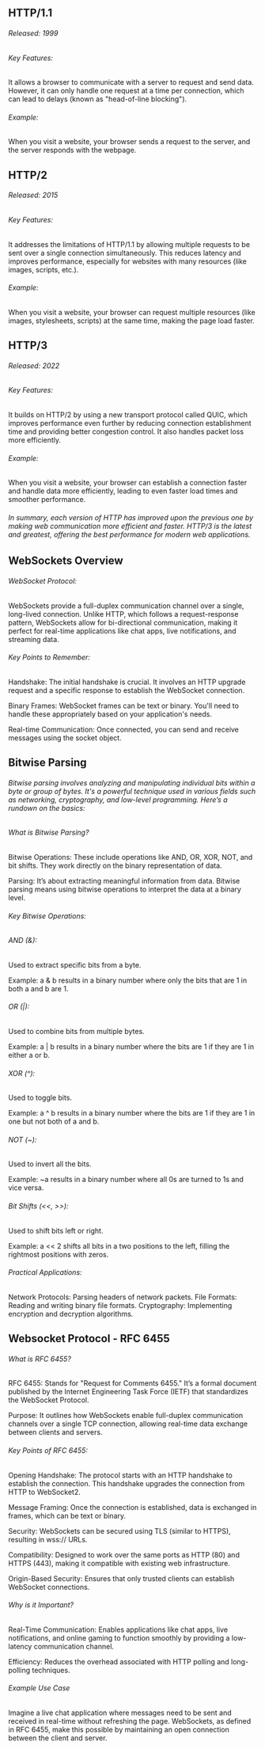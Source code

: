 ## HTTP/1.1
###### Released: 1999

###### Key Features: 

It allows a browser to communicate with a server to request and send data. However, it can only handle one request at a time per connection, which can lead to delays (known as "head-of-line blocking").

###### Example: 
When you visit a website, your browser sends a request to the server, and the server responds with the webpage.

## HTTP/2
###### Released: 2015

###### Key Features: 
It addresses the limitations of HTTP/1.1 by allowing multiple requests to be sent over a single connection simultaneously. This reduces latency and improves performance, especially for websites with many resources (like images, scripts, etc.).

###### Example: 
When you visit a website, your browser can request multiple resources (like images, stylesheets, scripts) at the same time, making the page load faster.

## HTTP/3
###### Released: 2022

###### Key Features: 
It builds on HTTP/2 by using a new transport protocol called QUIC, which improves performance even further by reducing connection establishment time and providing better congestion control. It also handles packet loss more efficiently.

###### Example: 
When you visit a website, your browser can establish a connection faster and handle data more efficiently, leading to even faster load times and smoother performance.

###### In summary, each version of HTTP has improved upon the previous one by making web communication more efficient and faster. HTTP/3 is the latest and greatest, offering the best performance for modern web applications.

## WebSockets Overview
###### WebSocket Protocol: 
WebSockets provide a full-duplex communication channel over a single, long-lived connection. Unlike HTTP, which follows a request-response pattern, WebSockets allow for bi-directional communication, making it perfect for real-time applications like chat apps, live notifications, and streaming data.

###### Key Points to Remember:
Handshake: The initial handshake is crucial. It involves an HTTP upgrade request and a specific response to establish the WebSocket connection.

Binary Frames: WebSocket frames can be text or binary. You'll need to handle these appropriately based on your application's needs.

Real-time Communication: Once connected, you can send and receive messages using the socket object.

## Bitwise Parsing

###### Bitwise parsing involves analyzing and manipulating individual bits within a byte or group of bytes. It's a powerful technique used in various fields such as networking, cryptography, and low-level programming. Here’s a rundown on the basics:

###### What is Bitwise Parsing?
Bitwise Operations: These include operations like AND, OR, XOR, NOT, and bit shifts. They work directly on the binary representation of data.

Parsing: It’s about extracting meaningful information from data. Bitwise parsing means using bitwise operations to interpret the data at a binary level.

###### Key Bitwise Operations:
###### AND (&):

Used to extract specific bits from a byte.

Example: a & b results in a binary number where only the bits that are 1 in both a and b are 1.

###### OR (|):

Used to combine bits from multiple bytes.

Example: a | b results in a binary number where the bits are 1 if they are 1 in either a or b.

###### XOR (^):

Used to toggle bits.

Example: a ^ b results in a binary number where the bits are 1 if they are 1 in one but not both of a and b.

###### NOT (~):

Used to invert all the bits.

Example: ~a results in a binary number where all 0s are turned to 1s and vice versa.

###### Bit Shifts (<<, >>):

Used to shift bits left or right.

Example: a << 2 shifts all bits in a two positions to the left, filling the rightmost positions with zeros.

###### Practical Applications:
Network Protocols: Parsing headers of network packets.
File Formats: Reading and writing binary file formats.
Cryptography: Implementing encryption and decryption algorithms.

## Websocket Protocol - RFC 6455

###### What is RFC 6455?
RFC 6455: Stands for "Request for Comments 6455." It’s a formal document published by the Internet Engineering Task Force (IETF) that standardizes the WebSocket Protocol.

Purpose: It outlines how WebSockets enable full-duplex communication channels over a single TCP connection, allowing real-time data exchange between clients and servers.

###### Key Points of RFC 6455:
Opening Handshake: The protocol starts with an HTTP handshake to establish the connection. This handshake upgrades the connection from HTTP to WebSocket2.

Message Framing: Once the connection is established, data is exchanged in frames, which can be text or binary.

Security: WebSockets can be secured using TLS (similar to HTTPS), resulting in wss:// URLs.

Compatibility: Designed to work over the same ports as HTTP (80) and HTTPS (443), making it compatible with existing web infrastructure.

Origin-Based Security: Ensures that only trusted clients can establish WebSocket connections.

###### Why is it Important?
Real-Time Communication: Enables applications like chat apps, live notifications, and online gaming to function smoothly by providing a low-latency communication channel.

Efficiency: Reduces the overhead associated with HTTP polling and long-polling techniques.

###### Example Use Case
Imagine a live chat application where messages need to be sent and received in real-time without refreshing the page. WebSockets, as defined in RFC 6455, make this possible by maintaining an open connection between the client and server.
